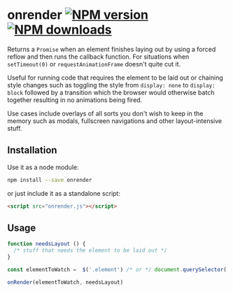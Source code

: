 # onrender [![NPM version](https://img.shields.io/npm/v/onrender.svg?style=flat)](https://www.npmjs.com/package/onrender) [![NPM downloads](https://img.shields.io/npm/dm/onrender.svg?style=flat)](https://npmjs.org/package/onrender)


Returns a `Promise` when an element finishes laying out by using a forced reflow and then runs the callback function. For situations when `setTimeout(0)` or `requestAnimationFrame` doesn't quite cut it.

Useful for running code that requires the element to be laid out or chaining style changes such as toggling the style from `display: none` to `display: block` followed by a transition which the browser would otherwise batch together resulting in no animations being fired.

Use cases include overlays of all sorts you don't wish to keep in the memory such as modals, fullscreen navigations and other layout-intensive stuff.

## Installation
Use it as a node module:
```bash
npm install --save onrender
```
or just include it as a standalone script:
```html
<script src="onrender.js"></script>
```

## Usage
```javascript
function needsLayout () {
  /* stuff that needs the element to be laid out */
}

const elementToWatch =  $('.element') /* or */ document.querySelector('.element')

onRender(elementToWatch, needsLayout)
```
